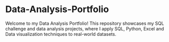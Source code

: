 # Data-Analysis-Portfolio
Welcome to my Data Analysis Portfolio! This repository showcases my SQL challenge and data analysis projects, where I apply SQL, Python, Excel and  Data visualization techniques  to real-world datasets.
